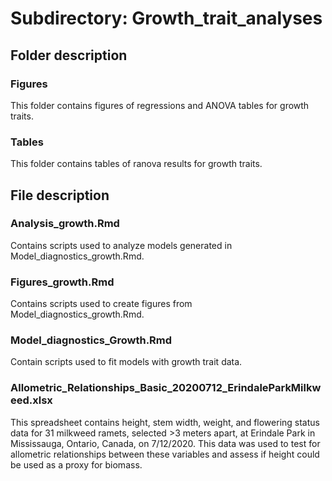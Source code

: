 # Subdirectory: Growth_trait_analyses

## Folder description

### Figures

This folder contains figures of regressions and ANOVA tables for growth traits.

### Tables

This folder contains tables of ranova results for growth traits.

## File description

### Analysis_growth.Rmd

Contains scripts used to analyze models generated in Model_diagnostics_growth.Rmd.

### Figures_growth.Rmd

Contains scripts used to create figures from Model_diagnostics_growth.Rmd.

### Model_diagnostics_Growth.Rmd

Contain scripts used to fit models with growth trait data.

### Allometric_Relationships_Basic_20200712_ErindaleParkMilkweed.xlsx

This spreadsheet contains height, stem width, weight, and flowering status data for 31 milkweed ramets, selected >3 meters apart, at Erindale Park in Mississauga, Ontario, Canada, on 7/12/2020. This data was used to test for allometric relationships between these variables and assess if height could be used as a proxy for biomass.

